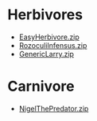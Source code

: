# Herbivores
* [EasyHerbivore.zip](Easy_Herbivore/EasyHerbivore.zip)
* [RozoculiInfensus.zip](Rozoculi_lnfensus/RozoculiInfensus.zip)
* [GenericLarry.zip](Generic_Larry/GenericLarry.zip)
# Carnivore
* [NigelThePredator.zip](Nigel_The_Predator/NigelThePredator.zip)
